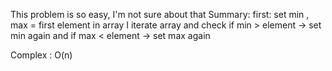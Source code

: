 This problem is so easy, I'm not sure about that
Summary:
first: set min , max = first element in array
I iterate array
and check if min > element -> set min again
and if max < element -> set max again

Complex : O(n)
